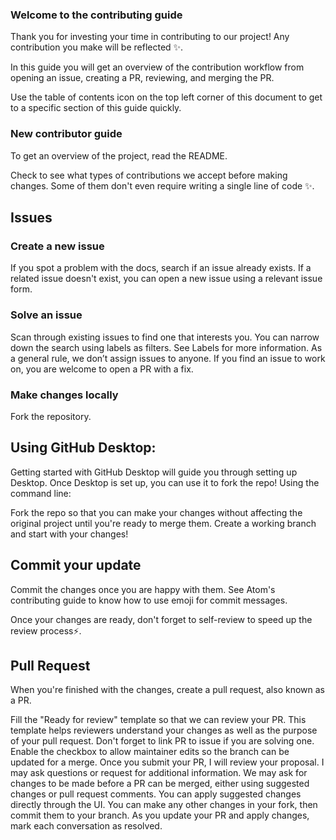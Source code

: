 ### Welcome to the contributing guide
Thank you for investing your time in contributing to our project! Any contribution you make will be reflected ✨.

In this guide you will get an overview of the contribution workflow from opening an issue, creating a PR, reviewing, and merging the PR.

Use the table of contents icon  on the top left corner of this document to get to a specific section of this guide quickly.

### New contributor guide
To get an overview of the project, read the README. 

Check to see what types of contributions we accept before making changes. Some of them don't even require writing a single line of code ✨.

## Issues
### Create a new issue
If you spot a problem with the docs, search if an issue already exists. If a related issue doesn't exist, you can open a new issue using a relevant issue form.

### Solve an issue
Scan through existing issues to find one that interests you. You can narrow down the search using labels as filters. See Labels for more information. As a general rule, we don’t assign issues to anyone. If you find an issue to work on, you are welcome to open a PR with a fix.

### Make changes locally

Fork the repository.

## Using GitHub Desktop:

Getting started with GitHub Desktop will guide you through setting up Desktop.
Once Desktop is set up, you can use it to fork the repo!
Using the command line:

Fork the repo so that you can make your changes without affecting the original project until you're ready to merge them.
Create a working branch and start with your changes!

## Commit your update
Commit the changes once you are happy with them. See Atom's contributing guide to know how to use emoji for commit messages.

Once your changes are ready, don't forget to self-review to speed up the review process⚡.

## Pull Request
When you're finished with the changes, create a pull request, also known as a PR.

Fill the "Ready for review" template so that we can review your PR. This template helps reviewers understand your changes as well as the purpose of your pull request.
Don't forget to link PR to issue if you are solving one.
Enable the checkbox to allow maintainer edits so the branch can be updated for a merge. Once you submit your PR, I will review your proposal. I may ask questions or request for additional information.
We may ask for changes to be made before a PR can be merged, either using suggested changes or pull request comments. You can apply suggested changes directly through the UI. You can make any other changes in your fork, then commit them to your branch.
As you update your PR and apply changes, mark each conversation as resolved.

